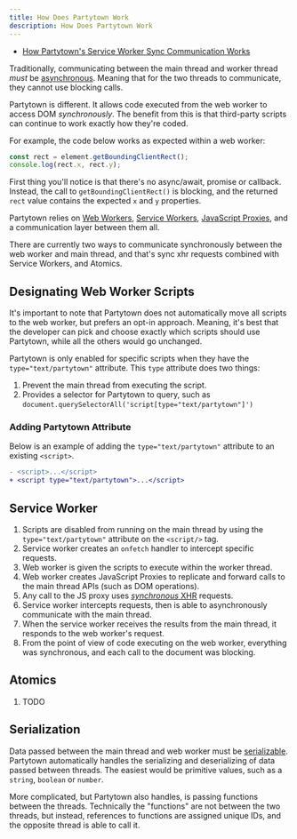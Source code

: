 ```yaml
---
title: How Does Partytown Work
description: How Does Partytown Work
---
```


- [How Partytown's Service Worker Sync Communication Works](https://dev.to/adamdbradley/how-partytown-s-sync-communication-works-4244)

Traditionally, communicating between the main thread and worker thread _must_ be [asynchronous](https://developer.mozilla.org/en-US/docs/Learn/JavaScript/Asynchronous/Concepts). Meaning that for the two threads to communicate, they cannot use blocking calls.

Partytown is different. It allows code executed from the web worker to access DOM _synchronously_. The benefit from this is that third-party scripts can continue to work exactly how they're coded.

For example, the code below works as expected within a web worker:

```javascript
const rect = element.getBoundingClientRect();
console.log(rect.x, rect.y);
```

First thing you'll notice is that there's no async/await, promise or callback. Instead, the call to `getBoundingClientRect()` is blocking, and the returned `rect` value contains the expected `x` and `y` properties.

Partytown relies on [Web Workers](https://developer.mozilla.org/en-US/docs/Web/API/Web_Workers_API), [Service Workers](https://developer.mozilla.org/en-US/docs/Web/API/Service_Worker_API), [JavaScript Proxies](https://developer.mozilla.org/en-US/docs/Web/JavaScript/Reference/Global_Objects/Proxy), and a communication layer between them all.

There are currently two ways to communicate synchronously between the web worker and main thread, and that's sync xhr requests combined with Service Workers, and Atomics.

## Designating Web Worker Scripts

It's important to note that Partytown does not automatically move all scripts to the web worker, but prefers an opt-in approach. Meaning, it's best that the developer can pick and choose exactly which scripts should use Partytown, while all the others would go unchanged.

Partytown is only enabled for specific scripts when they have the `type="text/partytown"` attribute. This `type` attribute does two things:

1. Prevent the main thread from executing the script.
2. Provides a selector for Partytown to query, such as `document.querySelectorAll('script[type="text/partytown"]')`

### Adding Partytown Attribute

Below is an example of adding the `type="text/partytown"` attribute to an existing `<script>`.

```diff
- <script>...</script>
+ <script type="text/partytown">...</script>
```

## Service Worker

1. Scripts are disabled from running on the main thread by using the `type="text/partytown"` attribute on the `<script/>` tag.
1. Service worker creates an `onfetch` handler to intercept specific requests.
1. Web worker is given the scripts to execute within the worker thread.
1. Web worker creates JavaScript Proxies to replicate and forward calls to the main thread APIs (such as DOM operations).
1. Any call to the JS proxy uses [_synchronous_ XHR](https://developer.mozilla.org/en-US/docs/Web/API/XMLHttpRequest/Synchronous_and_Asynchronous_Requests#example_http_synchronous_request) requests.
1. Service worker intercepts requests, then is able to asynchronously communicate with the main thread.
1. When the service worker receives the results from the main thread, it responds to the web worker's request.
1. From the point of view of code executing on the web worker, everything was synchronous, and each call to the document was blocking.

## Atomics

1. TODO

## Serialization

Data passed between the main thread and web worker must be [serializable](https://en.wikipedia.org/wiki/Serialization). Partytown automatically handles the serializing and deserializing of data passed between threads. The easiest would be primitive values, such as a `string`, `boolean` or `number`.

More complicated, but Partytown also handles, is passing functions between the threads. Technically the "functions" are not between the two threads, but instead, references to functions are assigned unique IDs, and the opposite thread is able to call it.
